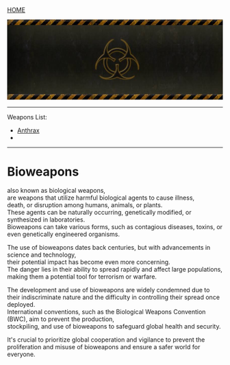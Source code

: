 [HOME](/README.md)

![img](/assets/docs/synthesis/bioweapons/img/image.jpeg)  

--------------------  

Weapons List:  
  - [Anthrax](/assets/docs/synthesis/bioweapons/anthrax/readme.md)
  - 

--------------------   

# Bioweapons   

also known as biological weapons,   
are weapons that utilize harmful biological agents to cause illness,   
death, or disruption among humans, animals, or plants.    
These agents can be naturally occurring, genetically modified, or synthesized in laboratories.   
Bioweapons can take various forms, such as contagious diseases, toxins, or even genetically engineered organisms.   

The use of bioweapons dates back centuries, but with advancements in science and technology,  
their potential impact has become even more concerning.    
The danger lies in their ability to spread rapidly and affect large populations, making them a potential tool for terrorism or warfare.   

The development and use of bioweapons are widely condemned due to their indiscriminate nature and the difficulty in controlling their spread once deployed.   
International conventions, such as the Biological Weapons Convention (BWC), aim to prevent the production,      
stockpiling, and use of bioweapons to safeguard global health and security.    
  
It's crucial to prioritize global cooperation and vigilance to prevent the proliferation and misuse of bioweapons and ensure a safer world for everyone.
